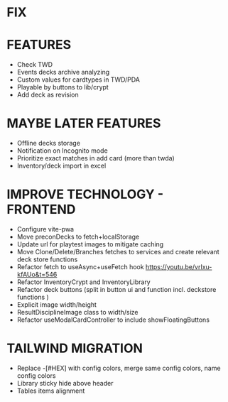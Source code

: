 # FIX

# FEATURES
- Check TWD
- Events decks archive analyzing
- Custom values for cardtypes in TWD/PDA
- Playable by buttons to lib/crypt
- Add deck as revision

# MAYBE LATER FEATURES
- Offline decks storage
- Notification on Incognito mode
- Prioritize exact matches in add card (more than twda)
- Inventory/deck import in excel

# IMPROVE TECHNOLOGY - FRONTEND
- Configure vite-pwa
- Move preconDecks to fetch+localStorage
- Update url for playtest images to mitigate caching
- Move Clone/Delete/Branches fetches to services and create relevant deck store functions
- Refactor fetch to useAsync+useFetch hook https://youtu.be/vrIxu-kfAUo&t=546
- Refactor InventoryCrypt and InventoryLibrary
- Refactor deck buttons (split in button ui and function incl. deckstore functions )
- Explicit image width/height
- ResultDisciplineImage class to width/size
- Refactor useModalCardController to include showFloatingButtons

# TAILWIND MIGRATION
- Replace -[#HEX] with config colors, merge same config colors, name config colors
- Library sticky hide above header
- Tables items alignment
